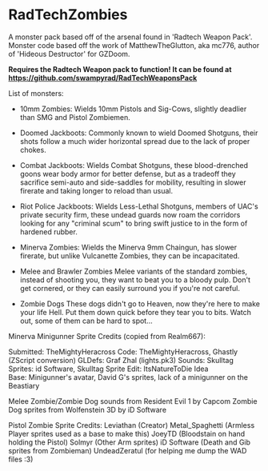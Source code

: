# RadTechZombies

A monster pack based off of the arsenal found in 'Radtech Weapon Pack'.
Monster code based off the work of MatthewTheGlutton, aka mc776, author of 'Hideous Destructor' for GZDoom.

**Requires the Radtech Weapon pack to function! It can be found at <https://github.com/swampyrad/RadTechWeaponsPack>**

List of monsters:

- 10mm Zombies:
Wields 10mm Pistols and Sig-Cows, slightly deadlier than SMG and Pistol Zombiemen.

- Doomed Jackboots:
Commonly known to wield Doomed Shotguns, their shots follow a much wider horizontal spread due to the lack of proper chokes.

- Combat Jackboots:
Wields Combat Shotguns, these blood-drenched goons wear body armor for better defense, but as a tradeoff they sacrifice semi-auto and side-saddles for mobility, resulting in slower firerate and taking longer to reload than usual.

- Riot Police Jackboots:
Wields Less-Lethal Shotguns, members of UAC's private security firm, these undead guards now roam the corridors looking for any "criminal scum" to bring swift justice to in the form of hardened rubber.

- Minerva Zombies:
Wields the Minerva 9mm Chaingun, has slower firerate, but unlike Vulcanette Zombies, they can be incapacitated.

- Melee and Brawler Zombies
Melee variants of the standard zombies, instead of shooting you, they want to beat you to a bloody pulp. Don't get cornered, or they can easily surround you if you're not careful.

- Zombie Dogs
These dogs didn't go to Heaven, now they're here to make your life Hell. Put them down quick before they tear you to bits. Watch out, some of them can be hard to spot...

Minerva Minigunner Sprite Credits (copied from Realm667):

Submitted: TheMightyHeracross
Code: TheMightyHeracross, Ghastly (ZScript conversion)
GLDefs: Graf Zhal (lights.pk3)
Sounds: Skulltag
Sprites: id Software, Skulltag
Sprite Edit: ItsNatureToDie
Idea Base: Minigunner's avatar, David G's sprites, lack of a minigunner on the Beastiary

Melee Zombie/Zombie Dog sounds from Resident Evil 1 by Capcom
Zombie Dog sprites from Wolfenstein 3D by iD Software

Pistol Zombie Sprite Credits:
Leviathan (Creator)
Metal_Spaghetti (Armless Player sprites used as a base to make this)
JoeyTD (Bloodstain on hand holding the Pistol)
Solmyr (Other Arm sprites)
iD Software (Death and Gib sprites from Zombieman)
UndeadZeratul (for helping me dump the WAD files :3)
